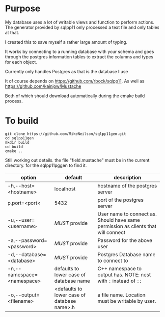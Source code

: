 # Purpose 

My database uses a lot of writable views and function to perform actions.
The generator provided by sqlpp11 only processed a text file and only tables at that.

I created this to save myself a rather large amount of typing.

It works by connecting to a running database with your schema and goes through the
postgres information tables to extract the columns and types for each object.

Currently only handles Postgres as that is the database I use

It of course depends on https://github.com/rbock/sqlpp11.
As well as https://github.com/kainjow/Mustache

Both of which should download automatically during the cmake build process.

# To build

```
git clone https://github.com/MikeNeilson/sqlpp11gen.git
cd sqlpp11gen
mkdir build
cd build
cmake ..
```

Still working out details. the file "field.mustache" must be in the current directory. for the sqlpp11pggen to find it.

|option|default|description|
|------|--------|-----------|
|-h,--host=&lt;hostname&gt;|localhost|hostname of the postgres server|
|p,port=&lt;port&lt;|5432|port of the postgres server|
|-u,--user=&lt;username&gt;|*MUST* provide|User name to connect as. Should have same permission as clients that will connect|
|-a,--password=&lt;password&gt;|*MUST* provide|Password for the above user|
|-d,--database=&lt;database&gt;|*MUST* provide|Postgres Database name to connect to|
|-n,--namespace=&lt;namespace&gt;|defaults to lower case of database name|C++ namespace to output has. NOTE: nest with `:` instead of `::`|
|-o,--output=&lt;filename&gt;|&lt;defaults to lower case of database name&gt;.h|a file name. Location must be writable by user.|
    